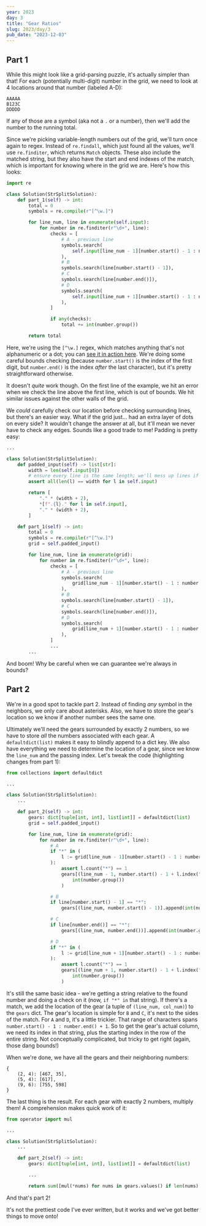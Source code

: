 ```yaml
---
year: 2023
day: 3
title: "Gear Ratios"
slug: 2023/day/3
pub_date: "2023-12-03"
---
```


## Part 1

While this might look like a grid-parsing puzzle, it's actually simpler than that! For each (potentially multi-digit) number in the grid, we need to look at 4 locations around that number (labeled A-D):

```
AAAAA
B123C
DDDDD
```

If any of those are a symbol (aka not a `.` or a number), then we'll add the number to the running total.

Since we're picking variable-length numbers out of the grid, we'll turn once again to regex. Instead of `re.findall`, which just found all the values, we'll use `re.finditer`, which returns `Match` objects. These also include the matched string, but they also have the start and end indexes of the match, which is important for knowing where in the grid we are. Here's how this looks:

```py
import re

class Solution(StrSplitSolution):
    def part_1(self) -> int:
        total = 0
        symbols = re.compile(r"[^\w.]")

        for line_num, line in enumerate(self.input):
            for number in re.finditer(r"\d+", line):
                checks = [
                    # A - previous line
                    symbols.search(
                        self.input[line_num - 1][number.start() - 1 : number.end() + 1],
                    ),
                    # B
                    symbols.search(line[number.start() - 1]),
                    # C
                    symbols.search(line[number.end()]),
                    # D
                    symbols.search(
                        self.input[line_num + 1][number.start() - 1 : number.end() + 1],
                    ),
                ]

                if any(checks):
                    total += int(number.group())

        return total
```

Here, we're using the `[^\w.]` regex, which matches anything that's not alphanumeric or a dot; you can [see it in action here](https://regex101.com/r/voFmNz/1). We're doing some careful bounds checking (because `number.start()` is the index of the first digit, but `number.end()` is the index _after_ the last character), but it's pretty straightforward otherwise.

It doesn't _quite_ work though. On the first line of the example, we hit an error when we check the line above the first line, which is out of bounds. We hit similar issues against the other walls of the grid.

We _could_ carefully check our location before checking surrounding lines, but there's an easier way. What if the grid just... had an extra layer of dots on every side? It wouldn't change the answer at all, but it'll mean we never have to check any edges. Sounds like a good trade to me! Padding is pretty easy:

```py ins={4-13} ins="grid"
...

class Solution(StrSplitSolution):
    def padded_input(self) -> list[str]:
        width = len(self.input[0])
        # ensure every line is the same length; we'll mess up lines if it's not
        assert all(len(l) == width for l in self.input)

        return [
            "." * (width + 2),
            *[f".{l}." for l in self.input],
            "." * (width + 2),
        ]

    def part_1(self) -> int:
        total = 0
        symbols = re.compile(r"[^\w.]")
        grid = self.padded_input()

        for line_num, line in enumerate(grid):
            for number in re.finditer(r"\d+", line):
                checks = [
                    # A - previous line
                    symbols.search(
                        grid[line_num - 1][number.start() - 1 : number.end() + 1],
                    ),
                    # B
                    symbols.search(line[number.start() - 1]),
                    # C
                    symbols.search(line[number.end()]),
                    # D
                    symbols.search(
                        grid[line_num + 1][number.start() - 1 : number.end() + 1],
                    ),
                ]
                ...
        ...
```

And boom! Why be careful when we can guarantee we're always in bounds?

## Part 2

We're in a good spot to tackle part 2. Instead of finding _any_ symbol in the neighbors, we only care about asterisks. Also, we have to store the gear's location so we know if another number sees the same one.

Ultimately we'll need the gears surrounded by exactly 2 numbers, so we have to store _all_ the numbers associated with each gear. A `defaultdict(list)` makes it easy to blindly append to a dict key. We also have everything we need to determine the location of a gear, since we know the `line_num` and the passing index. Let's tweak the code (highlighting changes from part 1):

```py ins={1,9,15-21,24-25,28-29,32-38}
from collections import defaultdict

...

class Solution(StrSplitSolution):
    ...

    def part_2(self) -> int:
        gears: dict[tuple[int, int], list[int]] = defaultdict(list)
        grid = self.padded_input()

        for line_num, line in enumerate(grid):
            for number in re.finditer(r"\d+", line):
                # A
                if "*" in (
                    l := grid[line_num - 1][number.start() - 1 : number.end() + 1]
                ):
                    assert l.count("*") == 1
                    gears[(line_num - 1, number.start() - 1 + l.index("*"))].append(
                        int(number.group())
                    )

                # B
                if line[number.start() - 1] == "*":
                    gears[(line_num, number.start() - 1)].append(int(number.group()))

                # C
                if line[number.end()] == "*":
                    gears[(line_num, number.end())].append(int(number.group()))

                # D
                if "*" in (
                    l := grid[line_num + 1][number.start() - 1 : number.end() + 1]
                ):
                    assert l.count("*") == 1
                    gears[(line_num + 1, number.start() - 1 + l.index("*"))].append(
                        int(number.group())
                    )
```

It's still the same basic idea - we're getting a string relative to the found number and doing a check on it (now, `if "*" in` that string). If there's a match, we add the location of the gear (a tuple of `(line_num, col_num)`) to the `gears` dict. The gear's location is simple for `B` and `C`, it's next to the sides of the match. For `A` and `D`, it's a little trickier. That range of characters spans `number.start() - 1 : number.end() + 1`. So to get the gear's actual column, we need its index in that string, plus the starting index in the row of the entire string. Not conceptually complicated, but tricky to get right (again, those dang bounds!)

When we're done, we have all the gears and their neighboring numbers:

```
{
    (2, 4): [467, 35],
    (5, 4): [617],
    (9, 6): [755, 598]
}
```

The last thing is the result. For each gear with exactly 2 numbers, multiply them! A comprehension makes quick work of it:

```py ins={1, 13}
from operator import mul

...

class Solution(StrSplitSolution):
    ...

    def part_2(self) -> int:
        gears: dict[tuple[int, int], list[int]] = defaultdict(list)

        ...

        return sum([mul(*nums) for nums in gears.values() if len(nums) == 2])
```

And that's part 2!

It's not the prettiest code I've ever written, but it works and we've got better things to move onto!
